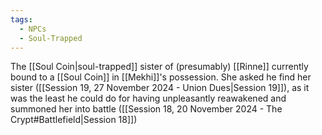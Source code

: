 ```yaml
---
tags:
  - NPCs
  - Soul-Trapped
---
```

The [[Soul Coin|soul-trapped]] sister of (presumably) [[Rinne]] currently bound to a [[Soul Coin]] in [[Mekhi]]'s possession. She asked he find her sister ([[Session 19, 27 November 2024 - Union Dues|Session 19]]), as it was the least he could do for having unpleasantly reawakened and summoned her into battle ([[Session 18, 20 November 2024 - The Crypt#Battlefield|Session 18]])